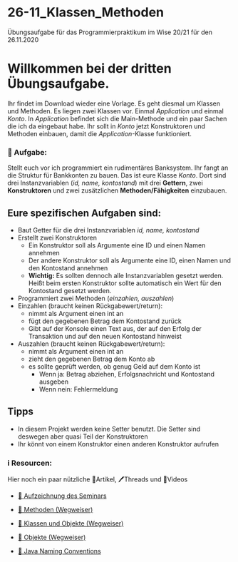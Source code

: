 # 26-11_Klassen_Methoden
Übungsaufgabe für das Programmierpraktikum im Wise 20/21 für den 26.11.2020

# Willkommen bei der dritten Übungsaufgabe.

Ihr findet im Download wieder eine Vorlage. Es geht diesmal um Klassen und Methoden. Es liegen zwei Klassen vor. Einmal *Application* und einmal *Konto*. In *Application* befindet sich die Main-Methode und ein paar Sachen die ich da eingebaut habe. Ihr sollt in *Konto* jetzt Konstruktoren und Methoden einbauen, damit die *Application*-Klasse funktioniert.

### 📝 Aufgabe:

Stellt euch vor ich programmiert ein rudimentäres Banksystem. Ihr fangt an die Struktur für Bankkonten zu bauen. Das ist eure Klasse *Konto*. Dort sind drei Instanzvariablen (*id, name, kontostand*) mit drei **Gettern**, zwei **Konstruktoren** und zwei zusätzlichen **Methoden/Fähigkeiten** einzubauen.

## Eure spezifischen Aufgaben sind:
- Baut Getter für die drei Instanzvariablen *id, name, kontostand*
- Erstellt zwei Konstruktoren
  - Ein Konstruktor soll als Argumente eine ID und einen Namen annehmen
  - Der andere Konstruktor soll als Argumente eine ID, einen Namen und den Kontostand annehmen
  - **Wichtig:** Es sollten dennoch alle Instanzvariablen gesetzt werden. Heißt beim ersten Konstruktor sollte automatisch ein Wert für den Kontostand gesetzt werden.
- Programmiert zwei Methoden (*einzahlen, auszahlen*)
- Einzahlen (braucht keinen Rückgabewert/return):
  - nimmt als Argument einen int an
  - fügt den gegebenen Betrag dem Kontostand zurück
  - Gibt auf der Konsole einen Text aus, der auf den Erfolg der Transaktion und auf den neuen Kontostand hinweist
- Auszahlen (braucht keinen Rückgabewert/return):
  - nimmt als Argument einen int an
  - zieht den gegebenen Betrag dem Konto ab
  - es sollte geprüft werden, ob genug Geld auf dem Konto ist
    - Wenn ja: Betrag abziehen, Erfolgsnachricht und Kontostand ausgeben
    - Wenn nein: Fehlermeldung
  

## Tipps
- In diesem Projekt werden keine Setter benutzt. Die Setter sind deswegen aber quasi Teil der Konstruktoren
- Ihr könnt von einem Konstruktor einen anderen Konstruktor aufrufen

    
### ℹ️ Resourcen:
Hier noch ein paar nützliche 📃Artikel, 🖊️Threads und 🎥Videos

- [🎥 Aufzeichnung des Seminars](https://www.ilias.uni-koeln.de/ilias/ilias.php?ref_id=3638292&eid=458d2edf-ddf9-48bd-be52-331242cf4681&cmd=streamVideo&cmdClass=xoctplayergui&cmdNode=wn:os:17u:185&baseClass=ilrepositorygui)
- [📃 Methoden (Wegweiser)](https://github.com/DH-Cologne/java-wegweiser/blob/master/articles/Methoden.md)
- [📃 Klassen und Objekte (Wegweiser)](https://github.com/DH-Cologne/java-wegweiser/blob/master/articles/OOP-Klassen-und-Objekte.md)
- [📃 Objekte (Wegweiser)](https://github.com/DH-Cologne/java-wegweiser/blob/master/articles/Objekte-I-Initialisierung-Members-Zugriff.md)

- [📃 Java Naming Conventions](https://github.com/DH-Cologne/java-wegweiser/blob/master/articles/Naming-Conventions.md)
